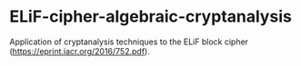 # ELiF-cipher-algebraic-cryptanalysis
Application of cryptanalysis techniques to the ELiF block cipher (https://eprint.iacr.org/2016/752.pdf).
